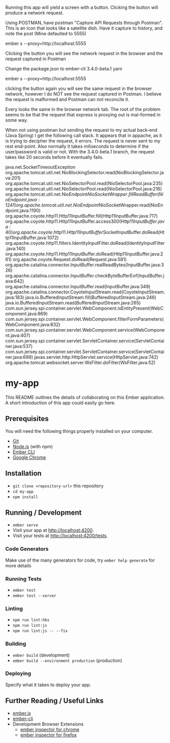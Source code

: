 Running this app will yield a screen with a button. Clicking the button will produce a network request.

Using POSTMAN, have postman "Capture API Requests through Postman". This is an icon that looks like a
satellite dish. Have it capture to history, and note the post (Mine defaulted to 5555)

ember s --proxy=http://localhost:5555

Clicking the button you will see the network request in the browser and the request captured in Postman

Change the package.json to ember-cli 3.4.0-beta.1
yarn

ember s --proxy=http://localhost:5555

clicking the button again you will see the same request in the browser network, however I do NOT see the
request captured in Postman. I believe the request is malformed and Postman can not reconcile it.

Every looks the same in the browser network tab. The root of the problem seems to be that the request
that express is proxying out is mal-formed in some way.


When not using postman but sending the request to my actual back-end (Java Spring) I get the following
call stack. It appears that in appache, as it is trying to decipher the request, it errors. The request
is never sent to my rest end-point. Also normally it takes miliseconds to determine if the user/password 
is valid or not. With the 3.4.0-beta.1 branch, the request takes like 20 seconds before it eventually fails.


java.net.SocketTimeoutException
	org.apache.tomcat.util.net.NioBlockingSelector.read(NioBlockingSelector.java:201)
	org.apache.tomcat.util.net.NioSelectorPool.read(NioSelectorPool.java:235)
	org.apache.tomcat.util.net.NioSelectorPool.read(NioSelectorPool.java:216)
	org.apache.tomcat.util.net.NioEndpoint$NioSocketWrapper.fillReadBuffer(NioEndpoint.java:1241)
	org.apache.tomcat.util.net.NioEndpoint$NioSocketWrapper.read(NioEndpoint.java:1190)
	org.apache.coyote.http11.Http11InputBuffer.fill(Http11InputBuffer.java:717)
	org.apache.coyote.http11.Http11InputBuffer.access$300(Http11InputBuffer.java:40)
	org.apache.coyote.http11.Http11InputBuffer$SocketInputBuffer.doRead(Http11InputBuffer.java:1072)
	org.apache.coyote.http11.filters.IdentityInputFilter.doRead(IdentityInputFilter.java:140)
	org.apache.coyote.http11.Http11InputBuffer.doRead(Http11InputBuffer.java:261)
	org.apache.coyote.Request.doRead(Request.java:581)
	org.apache.catalina.connector.InputBuffer.realReadBytes(InputBuffer.java:326)
	org.apache.catalina.connector.InputBuffer.checkByteBufferEof(InputBuffer.java:642)
	org.apache.catalina.connector.InputBuffer.read(InputBuffer.java:349)
	org.apache.catalina.connector.CoyoteInputStream.read(CoyoteInputStream.java:183)
	java.io.BufferedInputStream.fill(BufferedInputStream.java:246)
	java.io.BufferedInputStream.read(BufferedInputStream.java:265)
	com.sun.jersey.spi.container.servlet.WebComponent.isEntityPresent(WebComponent.java:869)
	com.sun.jersey.spi.container.servlet.WebComponent.filterFormParameters(WebComponent.java:832)
	com.sun.jersey.spi.container.servlet.WebComponent.service(WebComponent.java:407)
	com.sun.jersey.spi.container.servlet.ServletContainer.service(ServletContainer.java:537)
	com.sun.jersey.spi.container.servlet.ServletContainer.service(ServletContainer.java:699)
	javax.servlet.http.HttpServlet.service(HttpServlet.java:742)
	org.apache.tomcat.websocket.server.WsFilter.doFilter(WsFilter.java:52)


 








# my-app

This README outlines the details of collaborating on this Ember application.
A short introduction of this app could easily go here.

## Prerequisites

You will need the following things properly installed on your computer.

* [Git](https://git-scm.com/)
* [Node.js](https://nodejs.org/) (with npm)
* [Ember CLI](https://ember-cli.com/)
* [Google Chrome](https://google.com/chrome/)

## Installation

* `git clone <repository-url>` this repository
* `cd my-app`
* `npm install`

## Running / Development

* `ember serve`
* Visit your app at [http://localhost:4200](http://localhost:4200).
* Visit your tests at [http://localhost:4200/tests](http://localhost:4200/tests).

### Code Generators

Make use of the many generators for code, try `ember help generate` for more details

### Running Tests

* `ember test`
* `ember test --server`

### Linting

* `npm run lint:hbs`
* `npm run lint:js`
* `npm run lint:js -- --fix`

### Building

* `ember build` (development)
* `ember build --environment production` (production)

### Deploying

Specify what it takes to deploy your app.

## Further Reading / Useful Links

* [ember.js](https://emberjs.com/)
* [ember-cli](https://ember-cli.com/)
* Development Browser Extensions
  * [ember inspector for chrome](https://chrome.google.com/webstore/detail/ember-inspector/bmdblncegkenkacieihfhpjfppoconhi)
  * [ember inspector for firefox](https://addons.mozilla.org/en-US/firefox/addon/ember-inspector/)
